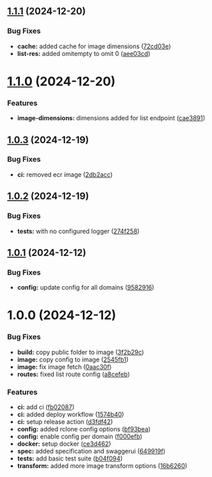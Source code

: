 ## [1.1.1](https://github.com/lgastler/shuto-api/compare/v1.1.0...v1.1.1) (2024-12-20)


### Bug Fixes

* **cache:** added cache for image dimensions ([72cd03e](https://github.com/lgastler/shuto-api/commit/72cd03ef2a8738ab3cf87b93deb5c9c6daaa9fd7))
* **list-res:** added omitempty to omit 0 ([aee03cd](https://github.com/lgastler/shuto-api/commit/aee03cd9b38e95a031ef43f376bcb0b42286ad13))

# [1.1.0](https://github.com/lgastler/shuto-api/compare/v1.0.3...v1.1.0) (2024-12-20)


### Features

* **image-dimensions:** dimensions added for list endpoint ([cae3891](https://github.com/lgastler/shuto-api/commit/cae38918b16b6d41fc379247f830da0759c5745a))

## [1.0.3](https://github.com/lgastler/shuto-api/compare/v1.0.2...v1.0.3) (2024-12-19)


### Bug Fixes

* **ci:** removed ecr image ([2db2acc](https://github.com/lgastler/shuto-api/commit/2db2acccc6e836c24306e4d7855d78f4ade0c646))

## [1.0.2](https://github.com/lgastler/shuto-api/compare/v1.0.1...v1.0.2) (2024-12-19)


### Bug Fixes

* **tests:** with no configured logger ([274f258](https://github.com/lgastler/shuto-api/commit/274f258e1d212bb89858077df95037a9d5f25383))

## [1.0.1](https://github.com/lgastler/shuto-api/compare/v1.0.0...v1.0.1) (2024-12-12)


### Bug Fixes

* **config:** update config for all domains ([9582916](https://github.com/lgastler/shuto-api/commit/958291670916afc07da8781b9e9328c6dbdb13dd))

# 1.0.0 (2024-12-12)


### Bug Fixes

* **build:** copy public folder to image ([3f2b29c](https://github.com/lgastler/shuto-api/commit/3f2b29c0c0dc4938a51a3398dcae75f0c2ecf8c6))
* **image:** copy config to image ([2545fb1](https://github.com/lgastler/shuto-api/commit/2545fb1bbd81ebb7cc11634cf2dd61b85fdb5b5f))
* **image:** fix image fetch ([0aac30f](https://github.com/lgastler/shuto-api/commit/0aac30f7e1cab809e17215f1026dfa1530332104))
* **routes:** fixed list route config ([a8cefeb](https://github.com/lgastler/shuto-api/commit/a8cefeb3f12a1a70c6ef89faf16393006581b1ba))


### Features

* **ci:** add ci ([fb02087](https://github.com/lgastler/shuto-api/commit/fb02087332382438606b80b6d0686769af9d4df3))
* **ci:** added deploy workflow ([1574b40](https://github.com/lgastler/shuto-api/commit/1574b40d264be405b12c1dbfc436a6bffa614277))
* **ci:** setup release action ([d3fdf42](https://github.com/lgastler/shuto-api/commit/d3fdf42083348eedacfd1f1ae80c4848805d6a26))
* **config:** added rclone config options ([bf93bea](https://github.com/lgastler/shuto-api/commit/bf93beaefb68665249f655262879db2c91c20054))
* **config:** enable config per domain ([f000efb](https://github.com/lgastler/shuto-api/commit/f000efbfeb2153bc903464a8ced18c097b88361d))
* **docker:** setup docker ([ce3d462](https://github.com/lgastler/shuto-api/commit/ce3d462e7ee2658c9958b8f33b4ada6cd45522c1))
* **spec:** added specification and swaggerui ([649919f](https://github.com/lgastler/shuto-api/commit/649919fca918ec26bd46653e9f02f43ff05097d5))
* **tests:** add basic test suite ([b04f094](https://github.com/lgastler/shuto-api/commit/b04f09445db0fd4d67c887b603b86a82f8d94b78))
* **transform:** added more image transform options ([16b6260](https://github.com/lgastler/shuto-api/commit/16b6260c2452ba0ac8d412ad342d5b25bdf3143a))
